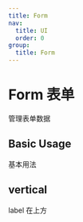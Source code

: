 ```yaml
---
title: Form
nav:
  title: UI
  order: 0
group:
  title: Form
---
```


# Form 表单

管理表单数据

## Basic Usage

基本用法

<code src="./__example__/001-base.tsx"></code>

## vertical

label 在上方

<code src="./__example__/002-vertical.tsx"></code>
